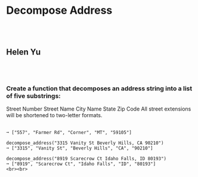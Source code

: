 # Decompose Address
<br><br>
## Helen Yu
<br><br>
### Create a function that decomposes an address string into a list of five substrings:
Street Number
Street Name
City Name
State
Zip Code
All street extensions will be shortened to two-letter formats.
<br><br>
```decompose_address("557 Farmer Rd Corner, MT 59105")
➞ ["557", "Farmer Rd", "Corner", "MT", "59105"]

decompose_address("3315 Vanity St Beverly Hills, CA 90210")
➞ ["3315", "Vanity St", "Beverly Hills", "CA", "90210"]

decompose_address("8919 Scarecrow Ct Idaho Falls, ID 80193")
➞ ["8919", "Scarecrow Ct", "Idaho Falls", "ID", "80193"]
<br><br>
```